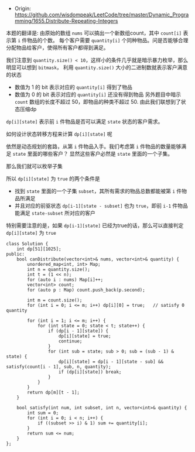 -  Origin: https://github.com/wisdompeak/LeetCode/tree/master/Dynamic_Programming/1655.Distribute-Repeating-Integers

本题的翻译是: 由原始的数组 `nums` 可以搞出一个新数组count，其中 `count[i]` 表示第 `i` 件物品的个数。
每个客户需要 `quantity[i]` 个同种物品。问是否能够合理分配物品给客户，使得所有客户都得到满足。

我们注意到 `quantity.size() < 10`，这样小的条件几乎就是暗示暴力枚举，那么明显可以想到 `bitmask`，
利用 `quantity.size()` 大小的二进制数就表示客户满意的状态
- 数值为 1 的 bit 表示对应的 `quantity[i]` 得到了物品
- 数值为 0 的 bit 表示对应的 `quantity[i]` 还没有得到物品
另外题目中暗示 `count` 数组的长度不超过 50，即物品的种类不超过 50. 由此我们联想到了状态压缩dp

`dp[i][state]` 表示前 `i` 件物品是否可以满足 `state` 状态的客户需求。


如何设计状态转移方程来计算 `dp[i][state]` 呢

依然是动态规划的套路，从第 `i` 件物品入手。我们考虑第 `i` 件物品的数量能够满足 `state` 里面的哪些客户？
显然这些客户必然是 `state` 里面的一个子集。

那么我们就可以枚举子集

所以 `dp[i][state]` 为 `true` 的两个条件是

- 找到 `state` 里面的一个子集 `subset`，其所有需求的物品总数都能被第 `i` 件物品所满足
- 并且对应的前驱状态 `dp[i-1][state - subset]` 也为 `true`，即前 `i-1` 件物品能满足 `state-subset` 所对应的客户

特别需要注意的是，如果 `dp[i-1][state]` 已经为true的话，那么可以直接判定 `dp[i][state]` 为 `true`

```
class Solution {
    int dp[51][1025];
public:
    bool canDistribute(vector<int>& nums, vector<int>& quantity) {
        unordered_map<int, int> Map;
        int n = quantity.size();
        int t = (1 << n);
        for (auto i : nums) Map[i]++;
        vector<int> count;
        for (auto p : Map) count.push_back(p.second);
        
        int m = count.size();
        for (int i = 0; i <= m; i++) dp[i][0] = true;   // satisfy 0 quantity
        
        for (int i = 1; i <= m; i++) {
            for (int state = 0; state < t; state++) {
                if (dp[i - 1][state]) {
                    dp[i][state] = true;
                    continue;
                }
                for (int sub = state; sub > 0; sub = (sub - 1) & state) {
                    dp[i][state] = dp[i - 1][state - sub] && satisfy(count[i - 1], sub, n, quantity);
                    if (dp[i][state]) break;
                }
            }
        }
        return dp[m][t - 1];
    }
    
    bool satisfy(int num, int subset, int n, vector<int>& quantity) {
        int sum = 0;
        for (int i = 0; i < n; i++) {
            if ((subset >> i) & 1) sum += quantity[i];
        }
        return sum <= num;
    }
};
```